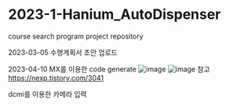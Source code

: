 # 2023-1-Hanium_AutoDispenser
course search program project repository

2023-03-05 수행계획서 초안 업로드

2023-04-10 MX를 이용한 code generate
![image](https://user-images.githubusercontent.com/78671444/230781738-275ec0bf-d0cd-46bd-a8fc-e12385683f44.png)
![image](https://user-images.githubusercontent.com/78671444/230781747-a52121c0-8cb9-42c4-880d-962186f8de22.png)
참고 https://nexp.tistory.com/3041
   
dcmi를 이용한 카메라 입력
